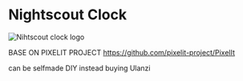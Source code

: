 # Nightscout Clock

![Nihtscout clock logo](https://github.com/ktomy/nightscout-clock/assets/1446257/1198c06d-b017-409d-aca3-2bca63581ecb)

BASE ON PIXELIT PROJECT https://github.com/pixelit-project/PixelIt

can be selfmade DIY instead buying Ulanzi
